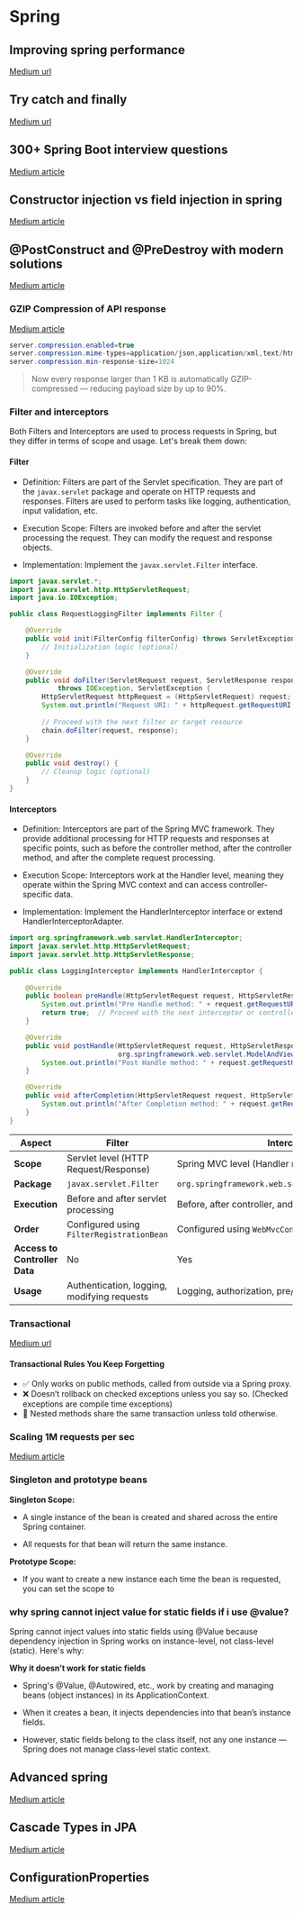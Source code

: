# Spring

## Improving spring performance

[Medium url](https://medium.com/@gaddamnaveen192/interview-how-would-you-optimize-the-performance-of-a-spring-boot-application-dea8e077d1dc)

## Try catch and finally

[Medium url](https://medium.com/@poojaauma/will-finally-block-execute-if-there-is-a-return-statement-in-catch-33380650e0d6)

## 300+ Spring Boot interview questions

[Medium article](https://codefarm0.medium.com/300-spring-boot-interview-questions-43393e1c2bef)

## Constructor injection vs field injection in spring
[Medium article](https://medium.com/devdomain/spring-boots-autowired-vs-constructor-injection-a-detailed-guide-1b19970d828e#:~:text=Field%20Injection%3A%20The%20userRepository%20field,final%20%2C%20preventing%20reassignment%20after%20construction.)

## @PostConstruct and @PreDestroy with modern solutions

[Medium article](https://medium.com/@gaddamnaveen192/springboot3-lifecycle-replace-postconstruct-and-predestroy-with-modern-solutions-219be6f4e9d5)


### GZIP Compression of API response

[Medium article](https://medium.com/@meena07jadhav/this-spring-boot-trick-made-my-rest-api-3x-faster-no-code-rewrite-required-ede46f7ea09f)

```java
server.compression.enabled=true
server.compression.mime-types=application/json,application/xml,text/html,text/plain
server.compression.min-response-size=1024
```

>Now every response larger than 1 KB is automatically GZIP-compressed — reducing payload size by up to 90%.


### Filter and interceptors

Both Filters and Interceptors are used to process requests in Spring, but they differ in terms of scope and usage. Let's break them down:

#### Filter

- Definition: Filters are part of the Servlet specification. They are part of the `javax.servlet` package and operate on HTTP requests and responses. Filters are used to perform tasks like logging, authentication, input validation, etc.

- Execution Scope: Filters are invoked before and after the servlet processing the request. They can modify the request and response objects.

- Implementation: Implement the `javax.servlet.Filter` interface.

```java
import javax.servlet.*;
import javax.servlet.http.HttpServletRequest;
import java.io.IOException;

public class RequestLoggingFilter implements Filter {

    @Override
    public void init(FilterConfig filterConfig) throws ServletException {
        // Initialization logic (optional)
    }

    @Override
    public void doFilter(ServletRequest request, ServletResponse response, FilterChain chain)
            throws IOException, ServletException {
        HttpServletRequest httpRequest = (HttpServletRequest) request;
        System.out.println("Request URI: " + httpRequest.getRequestURI());
        
        // Proceed with the next filter or target resource
        chain.doFilter(request, response);
    }

    @Override
    public void destroy() {
        // Cleanup logic (optional)
    }
}
```

#### Interceptors

- Definition: Interceptors are part of the Spring MVC framework. They provide additional processing for HTTP requests and responses at specific points, such as before the controller method, after the controller method, and after the complete request processing.

- Execution Scope: Interceptors work at the Handler level, meaning they operate within the Spring MVC context and can access controller-specific data.

- Implementation: Implement the HandlerInterceptor interface or extend HandlerInterceptorAdapter.

```java
import org.springframework.web.servlet.HandlerInterceptor;
import javax.servlet.http.HttpServletRequest;
import javax.servlet.http.HttpServletResponse;

public class LoggingInterceptor implements HandlerInterceptor {
  
    @Override
    public boolean preHandle(HttpServletRequest request, HttpServletResponse response, Object handler) throws Exception {
        System.out.println("Pre Handle method: " + request.getRequestURI());
        return true;  // Proceed with the next interceptor or controller
    }

    @Override
    public void postHandle(HttpServletRequest request, HttpServletResponse response, Object handler, 
                           org.springframework.web.servlet.ModelAndView modelAndView) throws Exception {
        System.out.println("Post Handle method: " + request.getRequestURI());
    }

    @Override
    public void afterCompletion(HttpServletRequest request, HttpServletResponse response, Object handler, Exception ex) throws Exception {
        System.out.println("After Completion method: " + request.getRequestURI());
    }
}

```

| **Aspect**                    | **Filter**                                  | **Interceptor**                                        |
| ----------------------------- | ------------------------------------------- | ------------------------------------------------------ |
| **Scope**                     | Servlet level (HTTP Request/Response)       | Spring MVC level (Handler methods)                     |
| **Package**                   | `javax.servlet.Filter`                      | `org.springframework.web.servlet.HandlerInterceptor`   |
| **Execution**                 | Before and after servlet processing         | Before, after controller, and after request completion |
| **Order**                     | Configured using `FilterRegistrationBean`   | Configured using `WebMvcConfigurer`                    |
| **Access to Controller Data** | No                                          | Yes                                                    |
| **Usage**                     | Authentication, logging, modifying requests | Logging, authorization, pre/post processing            |


### Transactional

[Medium url](https://medium.com/javarevisited/every-java-developer-misuses-transactional-6b96c7b91713)

#### Transactional Rules You Keep Forgetting

- ✅ Only works on public methods, called from outside via a Spring proxy.
- ❌ Doesn’t rollback on checked exceptions unless you say so. (Checked exceptions are compile time exceptions)
- 🤯 Nested methods share the same transaction unless told otherwise.


### Scaling 1M requests per sec

[Medium article](https://medium.com/@gaddamnaveen192/spring-boot-optimization-for-1m-requests-second-1e74ab08c942)


### Singleton and prototype beans

**Singleton Scope:**

- A single instance of the bean is created and shared across the entire Spring container.

- All requests for that bean will return the same instance.


**Prototype Scope:**

- If you want to create a new instance each time the bean is requested, you can set the scope to


### why spring cannot inject value for static fields if i use @value?

Spring cannot inject values into static fields using @Value because dependency injection in Spring works on instance-level, not class-level (static). Here's why:

**Why it doesn’t work for static fields**

- Spring's @Value, @Autowired, etc., work by creating and managing beans (object instances) in its ApplicationContext.

- When it creates a bean, it injects dependencies into that bean’s instance fields.

- However, static fields belong to the class itself, not any one instance — Spring does not manage class-level static context.

## Advanced spring 
[Medium article](https://medium.com/@pudarimadhavi99/advanced-spring-boot-concepts-every-java-developer-should-know-part-2-56f37d76f91a)

## Cascade Types in JPA

[Medium article](https://medium.com/@gaddamnaveen192/from-persist-to-remove-everything-you-need-to-know-about-cascade-types-in-jpa-84a3a065c621)


## ConfigurationProperties

[Medium article](https://medium.com/@pudarimadhavi99/stop-using-value-in-spring-boot-3-java-f63ca3155c86)